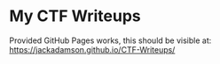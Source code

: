 # My CTF Writeups

Provided GitHub Pages works, this should be visible at: https://jackadamson.github.io/CTF-Writeups/
